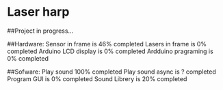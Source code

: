 # Laser harp
##Project in progress...


##Hardware:
Sensor in frame is 46% completed
Lasers in frame is 0% completed
Arduino LCD display is 0% completed
Ardduino pragraming is 0% completed


##Sofware:
Play sound 100% completed
Play sound async is ? completed
Program GUI is 0% completed
Sound Librery is 20% completed


